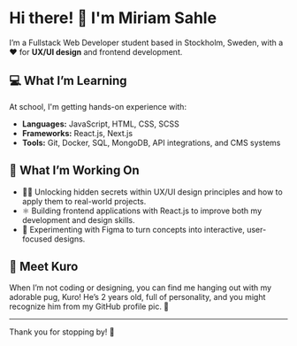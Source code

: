 # Hi there! 👋 I'm Miriam Sahle

I’m a Fullstack Web Developer student based in Stockholm, Sweden, with a :heart: for **UX/UI design** and frontend development. 

## 💻 What I’m Learning
At school, I'm getting hands-on experience with:
- **Languages:** JavaScript, HTML, CSS, SCSS
- **Frameworks:** React.js, Next.js
- **Tools:** Git, Docker, SQL, MongoDB, API integrations, and CMS systems

## 🔭 What I’m Working On
- 🕵️‍♀️ Unlocking hidden secrets within UX/UI design principles and how to apply them to real-world projects.
- ⚛️ Building frontend applications with React.js to improve both my development and design skills.
- 🎨 Experimenting with Figma to turn concepts into interactive, user-focused designs.

## 🐾 Meet Kuro
When I’m not coding or designing, you can find me hanging out with my adorable pug, Kuro! He’s 2 years old, full of personality, and you might recognize him from my GitHub profile pic. 🐶

---

Thank you for stopping by! 🌟

